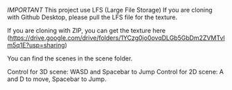 *IMPORTANT*
This project use LFS (Large File Storage)
If you are cloning with Github Desktop, please pull the LFS file for the texture.

If you are cloning with ZIP, you can get the texture here (https://drive.google.com/drive/folders/1YCzg0jo0ovqDLGb5GbDm2ZVMTvlm5q1E?usp=sharing)

You can find the scenes in the scene folder.

Control for 3D scene: WASD and Spacebar to Jump
Control for 2D scene: A and D to move, Spacebar to Jump.